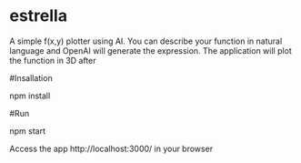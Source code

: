 # estrella
A simple f(x,y) plotter using AI. You can describe your function in natural language and OpenAI will generate the expression. The application will plot the function in 3D after



#Insallation 

npm install



#Run

npm start


Access the app http://localhost:3000/ in your browser 


